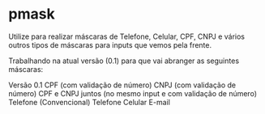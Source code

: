 # pmask
Utilize para realizar máscaras de Telefone, Celular, CPF, CNPJ e vários outros tipos de máscaras para inputs que vemos pela frente.

Trabalhando na atual versão (0.1) para que vai abranger as seguintes máscaras:

Versão 0.1
CPF (com validação de número)
CNPJ (com validação de número)
CPF e CNPJ juntos (no mesmo input e com validação de número)
Telefone (Convencional)
Telefone Celular
E-mail
